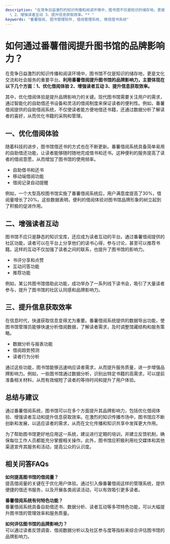 ```yaml
---
description: "在竞争日益激烈的知识传播和阅读环境中，图书馆不仅是知识的储存地，更是文化交流和社会服务的重要平台。**利用番薯借阅提升图书馆的品牌影响力，主要体现在以下几个方面：1、优化借阅体验\
  \ 2、增强读者互动 3、提升信息获取效率。** "
keywords: "番薯借阅, 图书管理软件, 借阅管理系统, 微信借书系统"
---
```

# 如何通过番薯借阅提升图书馆的品牌影响力？

在竞争日益激烈的知识传播和阅读环境中，图书馆不仅是知识的储存地，更是文化交流和社会服务的重要平台。**利用番薯借阅提升图书馆的品牌影响力，主要体现在以下几个方面：1、优化借阅体验 2、增强读者互动 3、提升信息获取效率。** 

其中，优化借阅体验是提升品牌影响力的关键。现代图书馆需要关注用户的需求，通过智能化的自助借还书设备和灵活的借阅制度来保证读者的便利性。例如，番薯借阅提供的自助借阅系统，不仅使读者能方便地借还书籍，还通过数据分析了解读者的喜好，从而优化书籍的采购和管理。

## 一、优化借阅体验

随着科技的进步，图书馆借还书的方式也在不断更新。番薯借阅系统具备简单易用的自助借还功能，让读者能够随时随地完成借书和还书。这种便利的服务提高了读者的借阅意愿，从而增加了图书馆的使用频率。

- 自助借书和还书
- 移动端借阅功能
- 借阅记录自动提醒

例如，一个大型高校图书馆实施了番薯借阅系统后，用户满意度提高了30%，借阅量增长了20%。这些数据表明，便利的借阅体验对图书馆品牌形象的树立起到了积极的促进作用。

## 二、增强读者互动

图书馆不应只是静态的知识宝库，还应成为读者互动的平台。通过番薯借阅提供的社区功能，读者可以在平台上分享他们的读书心得，参与讨论，甚至可以推荐书籍。这样的互动不仅加强了读者之间的联系，也提升了图书馆的影响力。

- 书评分享和点赞
- 互动问答功能
- 推荐功能

例如，某公共图书馆借助此功能，成功举办了一系列线下读书会，吸引了大量读者参与，提升了图书馆的社区认同感和品牌影响力。

## 三、提升信息获取效率

在信息时代，快速获取信息变得尤为重要。番薯借阅系统提供的数据导出功能，使图书馆管理员能够快速分析借阅数据，了解读者需求，及时调整馆藏结构和服务策略。

- 数据分析与报表功能
- 借阅趋势预测
- 读者行为分析

通过这些功能，图书馆能够迅速响应读者需求，从而提升服务质量，进一步增强品牌影响力。例如，一些图书馆通过数据分析，识别出特定书籍的高需求，可以提前准备相关材料，从而有效缩短了读者的等待时间和提升了用户体验。

## 总结与建议

通过番薯借阅系统，图书馆可以在多个方面提升其品牌影响力，包括优化借阅体验、增强读者互动和提升信息获取效率。在激烈的知识传播市场中，图书馆应不断创新和发展，以适应读者的需求，从而在文化传播和知识共享中发挥更大作用。

为了帮助图书馆更好地应用这一系统，建议进行定期的培训，并建立反馈机制，确保每位工作人员都能充分掌握相关操作。此外，图书馆应积极利用社交媒体和其他渠道宣传其服务和活动，提高公众的认识度。

## 相关问答FAQs

**如何提高图书馆的借阅量？**  
提高借阅量的关键在于优化用户体验。通过引入像番薯借阅这样的管理系统，提供便捷的借还书服务，以及开展各类阅读活动，可以有效吸引更多读者。

**番薯借阅系统有何特色功能？**  
番薯借阅系统具备自助借还书、数据分析、读者互动等多项特色功能，可以大幅提升图书馆的管理效率和服务质量。

**如何评估图书馆的品牌影响力？**  
可以通过读者反馈调查、借阅数据分析以及社区参与度等指标来综合评估图书馆的品牌影响力。

